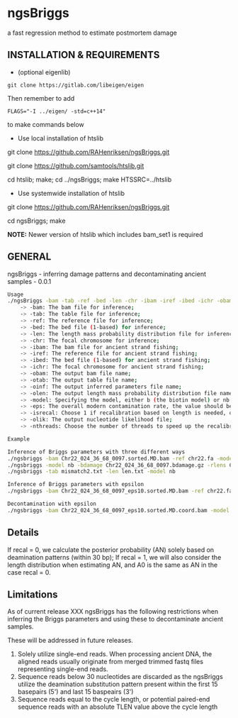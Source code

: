 # ngsBriggs
a fast regression method to estimate postmortem damage


## INSTALLATION & REQUIREMENTS
* (optional eigenlib)

```
git clone https://gitlab.com/libeigen/eigen
```

Then remember to add
```
FLAGS="-I ../eigen/ -std=c++14"
```
to make commands below

* Use local installation of htslib

git clone https://github.com/RAHenriksen/ngsBriggs.git

git clone https://github.com/samtools/htslib.git

cd htslib; make; cd ../ngsBriggs; make HTSSRC=../htslib

* Use systemwide installation of htslib

git clone https://github.com/RAHenriksen/ngsBriggs.git

cd ngsBriggs; make

**NOTE:** Newer version of htslib which includes bam_set1 is required


## GENERAL
ngsBriggs - inferring damage patterns and decontaminating ancient samples - 0.0.1 

~~~~bash
Usage
./ngsBriggs -bam -tab -ref -bed -len -chr -ibam -iref -ibed -ichr -obam -otab -oinf -olen -model -eps -isrecal -olik -nthreads
	-> -bam: The bam file for inference;
	-> -tab: The table file for inference;
	-> -ref: The reference file for inference;
	-> -bed: The bed file (1-based) for inference;
	-> -len: The length mass probability distribution file for inference;
	-> -chr: The focal chromosome for inference;
	-> -ibam: The bam file for ancient strand fishing;
	-> -iref: The reference file for ancient strand fishing;
	-> -ibed: The bed file (1-based) for ancient strand fishing;
	-> -ichr: The focal chromosome for ancient strand fishing;
	-> -obam: The output bam file name;
	-> -otab: The output table file name;
	-> -oinf: The output inferred parameters file name;
	-> -olen: The output length mass probability distribution file name;
	-> -model: Specifying the model, either b (the biotin model) or nb (the non-biotin model);
	-> -eps: The overall modern contamination rate, the value should be within the interval [0,1);
	-> -isrecal: Choose 1 if recalibration based on length is needed, otherwise 0 (default);
	-> -olik: The output nucleotide likelihood file;
	-> -nthreads: Choose the number of threads to speed up the recalibration process.

Example

Inference of Briggs parameters with three different ways
./ngsbriggs -bam Chr22_024_36_68_0097.sorted.MD.bam -ref chr22.fa -model nb
./ngsbriggs -model nb -bdamage Chr22_024_36_68_0097.bdamage.gz -rlens Chr22_024_36_68_0097.rlens.gz
./ngsbriggs -tab mismatch2.txt -len len.txt -model nb

Inference of Briggs parameters with epsilon
./ngsbriggs -bam Chr22_024_36_68_0097_eps10.sorted.MD.bam -ref chr22.fa -eps 0.1 -model nb

Decontamination with epsilon
./ngsbriggs -bam Chr22_024_36_68_0097_eps10.sorted.MD.coord.bam -model nb -eps 0.1 -ibam Chr22_024_36_68_0097_eps10.sorted.MD.coord.bam -obam Chr22_024_36_68_0097_eps10.sorted.MD.scores.bam -isrecal 1 -ibed chr22.bed -chr chr22 -nthread 1

~~~~
## Details
If recal = 0, we calculate the posterior probability (AN) solely based on deamination patterns (within 30 bp);  If recal = 1, we will also consider the length distribution when estimating AN, and A0 is the same as AN in the case recal = 0. 


## Limitations 
As of current release XXX ngsBriggs has the following restrictions when inferring the Briggs parameters and using these to decontaminate ancient samples. 

These will be addressed in future releases.
1) Solely utilize single-end reads. When processing ancient DNA, the aligned reads usually originate from merged trimmed fastq files representing single-end reads.
2) Sequence reads below 30 nucleotides are discarded as the ngsBriggs utilize the deamination substitution pattern present within the first 15 basepairs (5') and last 15 baspeairs (3')
3) Sequence reads equal to the cycle length, or potential paired-end sequence reads with an absolute TLEN value above the cycle length

   
